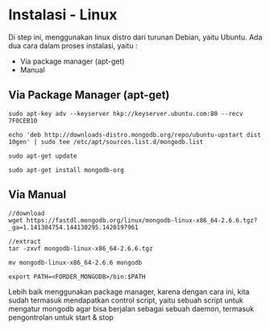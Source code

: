 # Instalasi - Linux

Di step ini, menggunakan linux distro dari turunan Debian, yaitu Ubuntu.  Ada dua cara dalam proses instalasi, yaitu :

- Via package manager (apt-get)
- Manual

## Via Package Manager (apt-get)

  ```
  sudo apt-key adv --keyserver hkp://keyserver.ubuntu.com:80 --recv 7F0CEB10
  ```
  
  ```
  echo 'deb http://downloads-distro.mongodb.org/repo/ubuntu-upstart dist 10gen' | sudo tee /etc/apt/sources.list.d/mongodb.list
  ```
  
  ```
  sudo apt-get update
  ```
  
  ```
  sudo apt-get install mongodb-org
  ```
  
## Via Manual

  ```
  //download
  wget https://fastdl.mongodb.org/linux/mongodb-linux-x86_64-2.6.6.tgz?_ga=1.141304754.144130295.1420197961
  ```
  
  ```
  //extract 
  tar -zxvf mongodb-linux-x86_64-2.6.6.tgz
  ```
  
  ```
  mv mongodb-linux-x86_64-2.6.6 mongodb
  ```
  
  ```
  export PATH=<FORDER_MONGODB>/bin:$PATH
  ```
  
Lebih baik menggunakan package manager, karena dengan cara ini, kita sudah termasuk mendapatkan control script, yaitu sebuah script untuk mengatur mongodb agar bisa berjalan sebagai sebuah daemon, termasuk pengontrolan untuk start & stop
